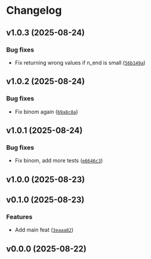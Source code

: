 # Changelog

## v1.0.3 (2025-08-24)

### Bug fixes

- Fix returning wrong values if n_end is small ([`56b149a`](https://github.com/34j/jacobi-poly/commit/56b149ac425a016ee9dddfb8aa9e2e3ebf5e03a5))

## v1.0.2 (2025-08-24)

### Bug fixes

- Fix binom again ([`69a8c8a`](https://github.com/34j/jacobi-poly/commit/69a8c8afb35c672df86c98562dac9e893d4df797))

## v1.0.1 (2025-08-24)

### Bug fixes

- Fix binom, add more tests ([`e6646c3`](https://github.com/34j/jacobi-poly/commit/e6646c30de9b6f21bf29ecbae1118683a35f9cc5))

## v1.0.0 (2025-08-23)

## v0.1.0 (2025-08-23)

### Features

- Add main feat ([`3eaaa82`](https://github.com/34j/jacobi-poly/commit/3eaaa82c3db956aae9c0c72dcdd1f5a48e009864))

## v0.0.0 (2025-08-22)
